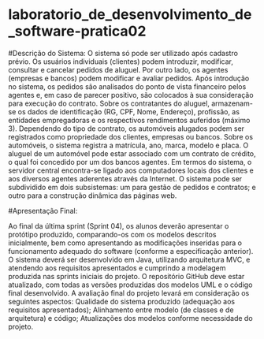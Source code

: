 # laboratorio_de_desenvolvimento_de_software-pratica02

#Descrição do Sistema:
O sistema só pode ser utilizado após cadastro prévio.
Os usuários individuais (clientes) podem introduzir, modificar, consultar e cancelar pedidos de aluguel. Por outro lado, os agentes (empresas e bancos) podem modificar e avaliar pedidos.
Após introdução no sistema, os pedidos são analisados do ponto de vista financeiro pelos agentes e, em caso de parecer positivo, são colocados à sua consideração para execução do contrato.
Sobre os contratantes do aluguel, armazenam-se os dados de identificação (RG, CPF, Nome, Endereço), profissão, as entidades empregadoras e os respectivos rendimentos auferidos (máximo 3).
Dependendo do tipo de contrato, os automóveis alugados podem ser registrados como propriedade dos clientes, empresas ou bancos.
Sobre os automóveis, o sistema registra a matrícula, ano, marca, modelo e placa.
O aluguel de um automóvel pode estar associado com um contrato de crédito, o qual foi concedido por um dos bancos agentes. 
Em termos do sistema, o servidor central encontra-se ligado aos computadores locais dos clientes e aos diversos agentes aderentes através da Internet.
O sistema pode ser subdividido em dois subsistemas: um para gestão de pedidos e contratos; e outro para a construção dinâmica das páginas web.

#Apresentação Final:

Ao final da última sprint (Sprint 04), os alunos deverão apresentar o protótipo produzido, comparando-os com os modelos descritos inicialmente, bem como apresentando as modificações inseridas para o funcionamento adequado do software (conforme a especificação anterior). O sistema deverá ser desenvolvido em Java, utilizando arquitetura MVC, e atendendo aos requisitos apresentados e cumprindo a modelagem produzida nas sprints iniciais do projeto. O repositório GitHub deve estar atualizado, com todas as versões produzidas dos modelos UML e o código final desenvolvido. A avaliação final do projeto levará em consideração os seguintes aspectos:
Qualidade do sistema produzido (adequação aos requisitos apresentados);
Alinhamento entre modelo (de classes e de arquitetura) e código;
Atualizações dos modelos conforme necessidade do projeto.

